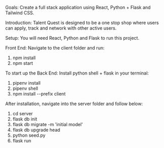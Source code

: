 Goals:
Create a full stack application using React, Python + Flask and Tailwind CSS. 

Introduction: 
Talent Quest is designed to be a one stop shop where users can apply, track and network with other active users. 


Setup:
You will need React, Python and Flask to run this project. 

Front End: 
Navigate to the client folder and run:
1. npm install
2. npm start

To start up the Back End:
Install python shell + flask in your terminal:
1. pipenv install
2. pipenv shell
3. npm install --prefix client

After installation, navigate into the server folder and follow below:
1. cd server
2. flask db init
3. flask db migrate -m 'initial model'
4. flask db upgrade head
5. python seed.py
6. flask run
